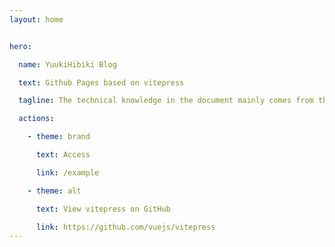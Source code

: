 ```yaml
---
layout: home


hero:

  name: YuukiHibiki Blog

  text: Github Pages based on vitepress

  tagline: The technical knowledge in the document mainly comes from the internet, thanks to them. Most of the content has been deployed and practiced.

  actions:

    - theme: brand

      text: Access

      link: /example

    - theme: alt

      text: View vitepress on GitHub

      link: https://github.com/vuejs/vitepress
---
```

